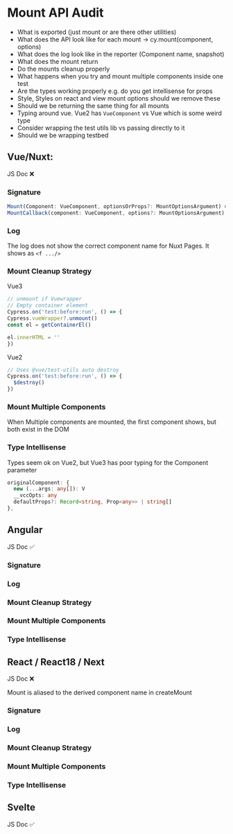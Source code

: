 # Mount API Audit
- What is exported (just mount or are there other utilities)
- What does the API look like for each mount -> cy.mount(component, options)
- What does the log look like in the reporter (Component name, snapshot)
- What does the mount return
- Do the mounts cleanup properly
- What happens when you try and mount multiple components inside one test
- Are the types working properly e.g. do you get intellisense for props
- Style, Styles on react and view mount options should we remove these
- Should we be returning the same thing for all mounts
- Typing around vue. Vue2 has `VueComponent` vs Vue which is some weird type
- Consider wrapping the test utils lib vs passing directly to it
- Should we be wrapping testbed

## Vue/Nuxt:


JS Doc ❌

### Signature
```ts
Mount(Component: VueComponent, optionsOrProps?: MountOptionsArgument) => Cypress.Chainable<Cypress.AUTWindow>
MountCallback(component: VueComponent, options?: MountOptionsArgument) => () => Cypress.Chainable<Cypress.AUTWindow>
```

### Log
The log does not show the correct component name for Nuxt Pages. It shows as `<f .../>`

### Mount Cleanup Strategy
Vue3
```ts
// unmount if Vuewrapper
// Empty container element
Cypress.on('test:before:run', () => {
Cypress.vueWrapper?.unmount()
const el = getContainerEl()

el.innerHTML = ''
})
```

Vue2
```ts
// Uses @vue/test-utils auto destroy
Cypress.on('test:before:run', () => {
  $destroy()
})
```

### Mount Multiple Components

When Multiple components are mounted, the first component shows, but both exist in the DOM

### Type Intellisense

Types seem ok on Vue2, but Vue3 has poor typing for the Component parameter

```ts
originalComponent: {
  new (...args: any[]): V
  __vccOpts: any
  defaultProps?: Record<string, Prop<any>> | string[]
},
```

## Angular


JS Doc ✅

### Signature

### Log

### Mount Cleanup Strategy

### Mount Multiple Components

### Type Intellisense


## React / React18 / Next

JS Doc ❌

Mount is aliased to the derived component name in createMount

### Signature

### Log

### Mount Cleanup Strategy

### Mount Multiple Components

### Type Intellisense

## Svelte 

JS Doc ✅
